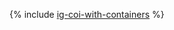 {% include [ig-coi-with-containers](../../_includes/instance-groups/create-coi-vm-with-containers.md) %}